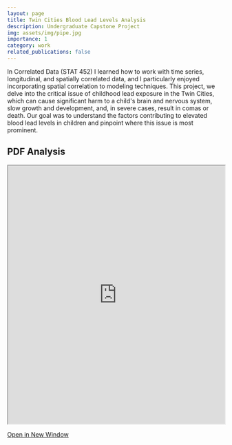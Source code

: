 ```yaml
---
layout: page
title: Twin Cities Blood Lead Levels Analysis
description: Undergraduate Capstone Project
img: assets/img/pipe.jpg
importance: 1
category: work
related_publications: false
---
```

In Correlated Data (STAT 452) I learned how to work with time series, longitudinal, and spatially correlated data, and I particularly enjoyed incorporating spatial correlation to modeling techniques. This project, we delve into the critical issue of childhood lead exposure in the Twin Cities, which can cause significant harm to a child's brain and nervous system, slow growth and development, and, in severe cases, result in comas or death. Our goal was to understand the factors contributing to elevated blood lead levels in children and pinpoint where this issue is most prominent.

## PDF Analysis

<iframe src="https://nickdididi.github.io/assets/pdf/CorrelatedData.pdf" width="100%" height="600px"></iframe>

[Open in New Window](https://nickdididi.github.io/assets/pdf/CorrelatedData.pdf)
